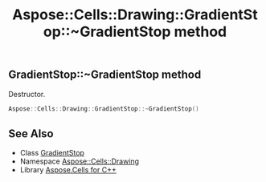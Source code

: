 ﻿---
title: Aspose::Cells::Drawing::GradientStop::~GradientStop method
linktitle: ~GradientStop
second_title: Aspose.Cells for C++ API Reference
description: 'Aspose::Cells::Drawing::GradientStop::~GradientStop method. Destructor in C++.'
type: docs
weight: 200
url: /cpp/aspose.cells.drawing/gradientstop/~gradientstop/
---
## GradientStop::~GradientStop method


Destructor.

```cpp
Aspose::Cells::Drawing::GradientStop::~GradientStop()
```

## See Also

* Class [GradientStop](../)
* Namespace [Aspose::Cells::Drawing](../../)
* Library [Aspose.Cells for C++](../../../)
